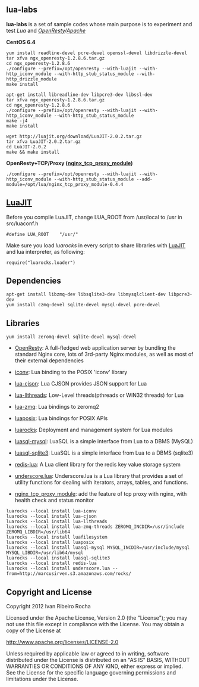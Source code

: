lua-labs
-----------

**lua-labs**  is a set of sample codes whose main purpose is to experiment and test *Lua* and *[OpenResty]/[Apache]*

**CentOS 6.4**
```shell
yum install readline-devel pcre-devel openssl-devel libdrizzle-devel
tar xfva ngx_openresty-1.2.8.6.tar.gz
cd ngx_openresty-1.2.8.6
./configure --prefix=/opt/openresty --with-luajit --with-http_iconv_module --with-http_stub_status_module --with-http_drizzle_module
make install
```

```shell
apt-get install libreadline-dev libpcre3-dev libssl-dev
tar xfva ngx_openresty-1.2.8.6.tar.gz
cd ngx_openresty-1.2.8.6
./configure --prefix=/opt/openresty --with-luajit --with-http_iconv_module --with-http_stub_status_module
make -j4 
make install
```

```shell
wget http://luajit.org/download/LuaJIT-2.0.2.tar.gz
tar xfva LuaJIT-2.0.2.tar.gz
cd LuaJIT-2.0.2
make && make install
```

**OpenResty+TCP/Proxy ([nginx_tcp_proxy_module])** 
```shell
./configure --prefix=/opt/openresty --with-luajit --with-http_iconv_module --with-http_stub_status_module --add-module=/opt/lua/nginx_tcp_proxy_module-0.4.4 
```

[LuaJIT]
-----------

Before you compile LuaJIT, change LUA_ROOT from /usr/local to /usr in src/luaconf.h
```shell
#define LUA_ROOT    "/usr/"
```
Make sure you load *luarocks* in every script to share libraries with [LuaJIT] and lua interpreter, as following:
```shell
require("luarocks.loader")
```

Dependencies
-----------

```shell
apt-get install libzmq-dev libsqlite3-dev libmysqlclient-dev libpcre3-dev
yum install czmq-devel sqlite-devel mysql-devel pcre-devel
```

Libraries
-----------

```shell
yum install zeromq-devel sqlite-devel mysql-devel
```

* [OpenResty]: A full-fledged web application server by bundling the standard Nginx core, lots of 3rd-party Nginx modules, as well as most of their external dependencies

* [iconv]: Lua binding to the POSIX 'iconv' library
* [lua-cjson]: Lua CJSON provides JSON support for Lua
* [lua-llthreads]: Low-Level threads(pthreads or WIN32 threads) for Lua
* [lua-zmq]: Lua bindings to zeromq2
* [luaposix]: Lua bindings for POSIX APIs
* [luarocks]: Deployment and management system for Lua modules
* [luasql-mysql]: LuaSQL is a simple interface from Lua to a DBMS (MySQL)
* [luasql-sqlite3]: LuaSQL is a simple interface from Lua to a DBMS (sqlite3)
* [redis-lua]: A Lua client library for the redis key value storage system
* [underscore.lua]: Underscore.lua is a Lua library that provides a set of utility functions for dealing with iterators, arrays, tables, and functions.
* [nginx_tcp_proxy_module]: add the feature of tcp proxy with nginx, with health check and status monitor

```shell
luarocks --local install lua-iconv
luarocks --local install lua-cjson
luarocks --local install lua-llthreads
luarocks --local install lua-zmq-threads ZEROMQ_INCDIR=/usr/include ZEROMQ_LIBDIR=/usr/lib64
luarocks --local install luafilesystem
luarocks --local install luaposix
luarocks --local install luasql-mysql MYSQL_INCDIR=/usr/include/mysql MYSQL_LIBDIR=/usr/lib64/mysql
luarocks --local install luasql-sqlite3
luarocks --local install redis-lua
luarocks --local install underscore.lua --from=http://marcusirven.s3.amazonaws.com/rocks/
```

Copyright and License
---------------------
Copyright 2012 Ivan Ribeiro Rocha

Licensed under the Apache License, Version 2.0 (the "License");
you may not use this file except in compliance with the License.
You may obtain a copy of the License at

   http://www.apache.org/licenses/LICENSE-2.0

Unless required by applicable law or agreed to in writing, software
distributed under the License is distributed on an "AS IS" BASIS,
WITHOUT WARRANTIES OR CONDITIONS OF ANY KIND, either express or implied.
See the License for the specific language governing permissions and
limitations under the License.

[Apache]: http://httpd.apache.org/dev/devnotes.html
[OpenResty]: http://openresty.org/
[LuaJIT]: http://luajit.org/
[iconv]: http://luaforge.net/projects/lua-iconv/
[lua-cjson]: http://www.kyne.com.au/~mark/software/lua-cjson.php
[lua-llthreads]: http://github.com/Neopallium/lua-llthreads
[lua-zmq]: https://github.com/Neopallium/lua-zmq
[luaposix]: https://github.com/luaposix/luaposix
[luarocks]: http://luarocks.org/en
[luasql-mysql]: http://www.keplerproject.org/luasql/
[luasql-sqlite3]: http://www.keplerproject.org/luasql/
[redis-lua]: http://github.com/nrk/redis-lua
[underscore.lua]: http://mirven.github.io/underscore.lua/
[nginx_tcp_proxy_module]: https://github.com/irr/nginx_tcp_proxy_module